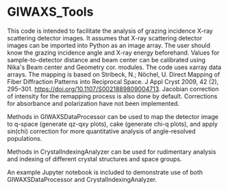 # GIWAXS_Tools

This code is intended to facilitate the analysis of grazing incidence X-ray scattering detector images. It assumes that X-ray scattering detector images can be imported into Python as an image array. The user should know the grazing incidence angle and X-ray energy beforehand. Values for sample-to-detector distance and beam center can be calibrated using Nika's Beam center and Geometry cor. modules. The code uses xarray data arrays.  The mapping is based on Stribeck, N.; Nöchel, U. Direct Mapping of Fiber Diffraction Patterns into Reciprocal Space. J Appl Cryst 2009, 42 (2), 295–301. https://doi.org/10.1107/S0021889809004713. Jacobian correction of intensity for the remapping process is also done by default. Corrections for absorbance and polarization have not been implemented. 

Methods in GIWAXSDataProcessor can be used to map the detector image to q-space (generate qz-qxy plots), cake (generate chi-q plots), and apply sin(chi) correction for more quantitative analysis of angle-resolved populations. 

Methods in CrystalIndexingAnalyzer can be used for rudimentary analysis and indexing of different crystal structures and space groups. 

An example Jupyter notebook is included to demonstrate use of both GIWAXSDataProcessor and CrystalIndexingAnalyzer.